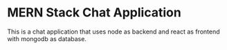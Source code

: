 # MERN Stack Chat Application

This is a chat application that uses node as backend and react as frontend with mongodb as database.
